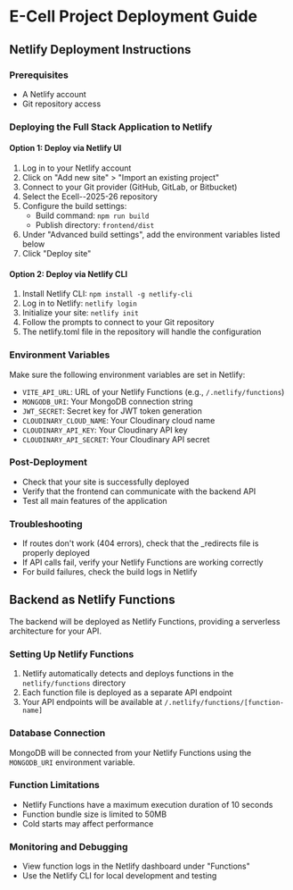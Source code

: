 # E-Cell Project Deployment Guide

## Netlify Deployment Instructions

### Prerequisites
- A Netlify account
- Git repository access

### Deploying the Full Stack Application to Netlify

#### Option 1: Deploy via Netlify UI
1. Log in to your Netlify account
2. Click on "Add new site" > "Import an existing project"
3. Connect to your Git provider (GitHub, GitLab, or Bitbucket)
4. Select the Ecell--2025-26 repository
5. Configure the build settings:
   - Build command: `npm run build`
   - Publish directory: `frontend/dist`
6. Under "Advanced build settings", add the environment variables listed below
7. Click "Deploy site"

#### Option 2: Deploy via Netlify CLI
1. Install Netlify CLI: `npm install -g netlify-cli`
2. Log in to Netlify: `netlify login`
3. Initialize your site: `netlify init`
4. Follow the prompts to connect to your Git repository
5. The netlify.toml file in the repository will handle the configuration

### Environment Variables
Make sure the following environment variables are set in Netlify:
- `VITE_API_URL`: URL of your Netlify Functions (e.g., `/.netlify/functions`)
- `MONGODB_URI`: Your MongoDB connection string
- `JWT_SECRET`: Secret key for JWT token generation
- `CLOUDINARY_CLOUD_NAME`: Your Cloudinary cloud name
- `CLOUDINARY_API_KEY`: Your Cloudinary API key
- `CLOUDINARY_API_SECRET`: Your Cloudinary API secret

### Post-Deployment
- Check that your site is successfully deployed
- Verify that the frontend can communicate with the backend API
- Test all main features of the application

### Troubleshooting
- If routes don't work (404 errors), check that the _redirects file is properly deployed
- If API calls fail, verify your Netlify Functions are working correctly
- For build failures, check the build logs in Netlify

## Backend as Netlify Functions

The backend will be deployed as Netlify Functions, providing a serverless architecture for your API.

### Setting Up Netlify Functions
1. Netlify automatically detects and deploys functions in the `netlify/functions` directory
2. Each function file is deployed as a separate API endpoint
3. Your API endpoints will be available at `/.netlify/functions/[function-name]`

### Database Connection
MongoDB will be connected from your Netlify Functions using the `MONGODB_URI` environment variable.

### Function Limitations
- Netlify Functions have a maximum execution duration of 10 seconds
- Function bundle size is limited to 50MB
- Cold starts may affect performance

### Monitoring and Debugging
- View function logs in the Netlify dashboard under "Functions"
- Use the Netlify CLI for local development and testing
